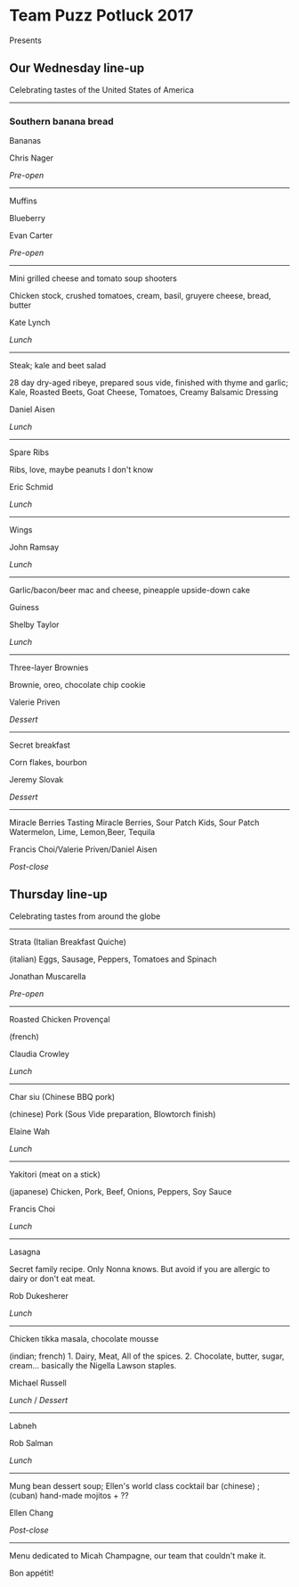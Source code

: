 # Team Puzz Potluck 2017

Presents

## Our Wednesday line-up

Celebrating tastes of the United States of America

---

### Southern banana bread

Bananas

Chris Nager

_Pre-open_

---

Muffins

Blueberry

Evan Carter

_Pre-open_

---

Mini grilled cheese and tomato soup shooters

Chicken stock, crushed tomatoes, cream, basil, gruyere cheese, bread, butter

Kate Lynch

_Lunch_

---

Steak; kale and beet salad

28 day dry-aged ribeye, prepared sous vide, finished with thyme and garlic; Kale, Roasted Beets, Goat Cheese, Tomatoes, Creamy Balsamic Dressing

Daniel Aisen

_Lunch_

---

Spare Ribs

Ribs, love, maybe peanuts I don't know

Eric Schmid

_Lunch_

---

Wings

John Ramsay

_Lunch_

---

Garlic/bacon/beer mac and cheese, pineapple upside-down cake

Guiness

Shelby Taylor

_Lunch_

---

Three-layer Brownies

Brownie, oreo, chocolate chip cookie

Valerie Priven

_Dessert_

---

Secret breakfast

Corn flakes, bourbon

Jeremy Slovak

_Dessert_

---

Miracle Berries Tasting Miracle Berries, Sour Patch Kids, Sour Patch Watermelon, Lime, Lemon,Beer, Tequila

Francis Choi/Valerie Priven/Daniel Aisen

_Post-close_



## Thursday line-up

Celebrating tastes from around the globe

---

Strata (Italian Breakfast Quiche)

(italian) Eggs, Sausage, Peppers, Tomatoes and Spinach

Jonathan Muscarella

_Pre-open_

---

Roasted Chicken Provençal

(french)

Claudia Crowley

_Lunch_

---

Char siu (Chinese BBQ pork)

(chinese) Pork (Sous Vide preparation, Blowtorch finish)

Elaine Wah

_Lunch_

---

Yakitori (meat on a stick)

(japanese) Chicken, Pork, Beef, Onions, Peppers, Soy Sauce

Francis Choi

_Lunch_

---

Lasagna

Secret family recipe. Only Nonna knows. But avoid if you are allergic to dairy or don't eat meat.

Rob Dukesherer

_Lunch_

---

Chicken tikka masala, chocolate mousse

(indian; french) 1. Dairy, Meat, All of the spices. 2. Chocolate, butter,
sugar, cream... basically the Nigella Lawson staples.

Michael Russell

_Lunch_ / _Dessert_

---

Labneh

Rob Salman

_Lunch_

---

Mung bean dessert soup; Ellen's world class cocktail bar (chinese) ; (cuban) hand-made mojitos + ??

Ellen Chang

_Post-close_

---

Menu dedicated to Micah Champagne, our team that couldn't make it.

Bon appétit!
